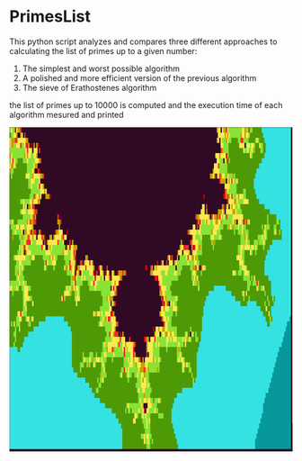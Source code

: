 # PrimesList


This python script analyzes and compares three different approaches to calculating the list of primes up to a given number:

1. The simplest and worst possible algorithm
2. A polished and more efficient version of the previous algorithm
3. The sieve of Erathostenes algorithm

the list of primes up to 10000 is computed and the execution time of each algorithm mesured and printed

<p align="center">
  <img width="1024" height="576" src="https://github.com/dario-marvin/Mandelbrot/blob/master/Mandelbrot2.png">
</p>
